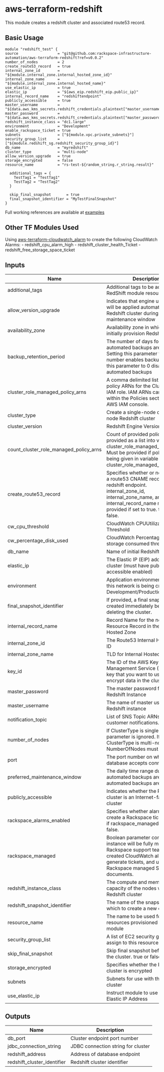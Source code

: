 # aws-terraform-redshift

This module creates a redshift cluster and associated route53 record.

## Basic Usage

```
module "redshift_test" {
source                  = "git@github.com:rackspace-infrastructure-automation/aws-terraform-redshift?ref=v0.0.2"
number_of_nodes         = 2
create_route53_record   = true
internal_zone_id        = "${module.internal_zone.internal_hosted_zone_id}"
internal_zone_name      = "${module.internal_zone.internal_hosted_name}"
use_elastic_ip          = true
elastic_ip              = "${aws_eip.redshift_eip.public_ip}"
internal_record_name    = "redshiftendpoint"
publicly_accessible     = true
master_username         = "${data.aws_kms_secrets.redshift_credentials.plaintext["master_username"]}"
master_password         = "${data.aws_kms_secrets.redshift_credentials.plaintext["master_password"]}"
redshift_instance_class = "dc1.large"
environment             = "Development"
enable_rackspace_ticket = true
subnets                 = ["${module.vpc.private_subnets}"]
security_group_list     = ["${module.redshift_sg.redshift_security_group_id}"]
db_name                 = "myredshift"
cluster_type            = "multi-node"
allow_version_upgrade   = true
storage_encrypted       = false
resource_name           = "rs-test-${random_string.r_string.result}"

  additional_tags = {
    TestTag1 = "TestTag1"
    TestTag2 = "TestTag2"
  }

  skip_final_snapshot       = true
  final_snapshot_identifier = "MyTestFinalSnapshot"
}
```

Full working references are available at [examples](examples)
## Other TF Modules Used
Using [aws-terraform-cloudwatch_alarm](https://github.com/rackspace-infrastructure-automation/aws-terraform-cloudwatch_alarm) to create the following CloudWatch Alarms:
	- redshift_cpu_alarm_high
	- redshift_cluster_health_Ticket
	- redshift_free_storage_space_ticket

## Inputs

| Name | Description | Type | Default | Required |
|------|-------------|:----:|:-----:|:-----:|
| additional\_tags | Additional tags to be added to the RedShift module resources | map | `<map>` | no |
| allow\_version\_upgrade | Indicates that engine upgrades will be applied automatically to the Redshift cluster during the maintenance window | string | `"true"` | no |
| availability\_zone | Availability zone in which to initially provision Redshift. | string | `""` | no |
| backup\_retention\_period | The number of days for which automated backups are retained. Setting this parameter to a positive number enables backups. Setting this parameter to 0 disables automated backups | string | `"1"` | no |
| cluster\_role\_managed\_policy\_arns | A comma delimited list of IAM policy ARNs for the ClusterRole IAM role.  IAM ARNs can be found within the Policies section of the AWS IAM console. | list | `<list>` | no |
| cluster\_type | Create a single-node or multi-node Redshift cluster | string | `"single-node"` | no |
| cluster\_version | Redshift Engine Version | string | `"1.0"` | no |
| count\_cluster\_role\_managed\_policy\_arns | Count of provided policy ARNs provided as a list into variable cluster_role_managed_policy_arns. Must be provided if policies are being given in variable cluster_role_managed_policy_arns. | string | `"0"` | no |
| create\_route53\_record | Specifies whether or not to create a route53 CNAME record for the redshift endpoint. internal_zone_id, internal_zone_name, and internal_record_name must be provided if set to true. true or false. | string | `"false"` | no |
| cw\_cpu\_threshold | CloudWatch CPUUtilization Threshold | string | `"90"` | no |
| cw\_percentage\_disk\_used | CloudWatch Percentage of storage consumed threshold | string | `"90"` | no |
| db\_name | Name of initial Redshift database | string | `"myredshift"` | no |
| elastic\_ip | The Elastic IP (EIP) address for the cluster (must have publicly accessible enabled) | string | `""` | no |
| environment | Application environment for which this network is being created. e.g. Development/Production. | string | `"Development"` | no |
| final\_snapshot\_identifier | If provided, a final snapshot will be created immediately before deleting the cluster. | string | `"myfinalredshiftsnapshot"` | no |
| internal\_record\_name | Record Name for the new Resource Record in the Internal Hosted Zone | string | `""` | no |
| internal\_zone\_id | The Route53 Internal Hosted Zone ID | string | `""` | no |
| internal\_zone\_name | TLD for Internal Hosted Zone | string | `""` | no |
| key\_id | The ID of the AWS Key Management Service (AWS KMS) key that you want to use to encrypt data in the cluster | string | `""` | no |
| master\_password | The master password for the Redshift Instance | string | n/a | yes |
| master\_username | The name of master user for the Redshift instance | string | n/a | yes |
| notification\_topic | List of SNS Topic ARNs to use for customer notifications. | list | `<list>` | no |
| number\_of\_nodes | If ClusterType is single-node, this parameter is ignored. If ClusterType is multi-node, NumberOfNodes must be >= 2. | string | `"1"` | no |
| port | The port number on which the database accepts connections | string | `"5439"` | no |
| preferred\_maintenance\_window | The daily time range during which automated backups are created if automated backups are enabled | string | `"Sun:05:00-Sun:07:00"` | no |
| publicly\_accessible | Indicates whether the Redshift cluster is an Internet-facing cluster | string | `"false"` | no |
| rackspace\_alarms\_enabled | Specifies whether alarms will create a Rackspace ticket.  Ignored if rackspace_managed is set to false. | string | `"false"` | no |
| rackspace\_managed | Boolean parameter controlling if instance will be fully managed by Rackspace support teams, created CloudWatch alarms that generate tickets, and utilize Rackspace managed SSM documents. | string | `"true"` | no |
| redshift\_instance\_class | The compute and memory capacity of the nodes within the Redshift cluster | string | `"dc1.large"` | no |
| redshift\_snapshot\_identifier | The name of the snapshot from which to create a new cluster | string | `""` | no |
| resource\_name | The name to be used for resources provisioned by this module | string | n/a | yes |
| security\_group\_list | A list of EC2 security groups to assign to this resource. | list | `<list>` | no |
| skip\_final\_snapshot | Skip final snapshot before deleting the cluster. true or false. | string | `"false"` | no |
| storage\_encrypted | Specifies whether the Redshift cluster is encrypted | string | `"false"` | no |
| subnets | Subnets for use with this Redshift cluster | list | `<list>` | no |
| use\_elastic\_ip | Instruct module to use provided Elastic IP Address | string | `"false"` | no |

## Outputs

| Name | Description |
|------|-------------|
| db\_port | Cluster endpoint port number |
| jdbc\_connection\_string | JDBC connection string for cluster |
| redshift\_address | Address of database endpoint |
| redshift\_cluster\_identifier | Redshift cluster identifier |

